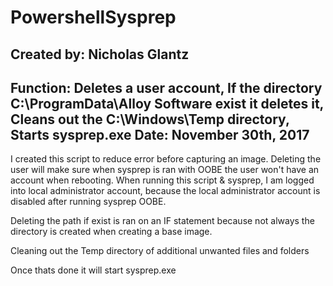 # PowershellSysprep

## Created by: Nicholas Glantz
Function: Deletes a user account, If the directory C:\ProgramData\Alloy Software exist it deletes it, Cleans out the C:\Windows\Temp directory, Starts sysprep.exe
Date: November 30th, 2017
--------------------------------------------

I created this script to reduce error before capturing an image. Deleting the user will make sure when sysprep is ran with OOBE the user won't have an account when rebooting. When running this script & sysprep, I am logged into local administrator account, because the local administrator account is disabled after running sysprep OOBE. 

Deleting the path if exist is ran on an IF statement because not always the directory is created when creating a base image.

Cleaning out the Temp directory of additional unwanted files and folders

Once thats done it will start sysprep.exe
